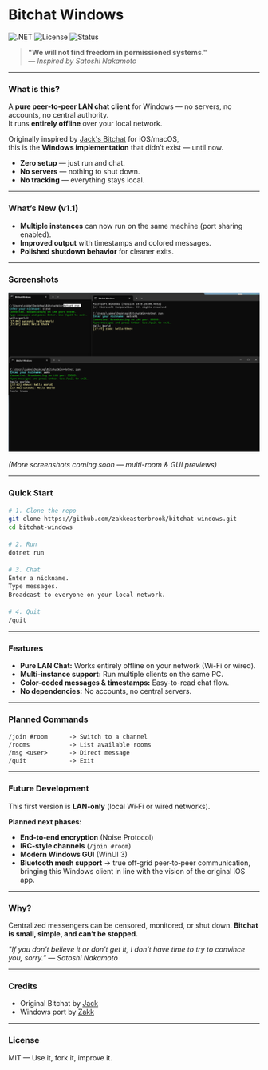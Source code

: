 

# Bitchat Windows

![.NET](https://img.shields.io/badge/.NET-8.0-blueviolet)
![License](https://img.shields.io/badge/License-MIT-green)
![Status](https://img.shields.io/badge/Status-Active-success)

> **"We will not find freedom in permissioned systems."**  
> — *Inspired by Satoshi Nakamoto*

---

### **What is this?**
A **pure peer‑to‑peer LAN chat client** for Windows — no servers, no accounts, no central authority.  
It runs **entirely offline** over your local network.  

Originally inspired by [Jack's Bitchat](https://github.com/permissionlesstech/bitchat) for iOS/macOS,  
this is the **Windows implementation** that didn’t exist — until now.  

- **Zero setup** — just run and chat.  
- **No servers** — nothing to shut down.  
- **No tracking** — everything stays local.  

---

### **What’s New (v1.1)**
- **Multiple instances** can now run on the same machine (port sharing enabled).  
- **Improved output** with timestamps and colored messages.  
- **Polished shutdown behavior** for cleaner exits.  

---

### **Screenshots**
![Bitchat Windows](assets/screenshot.png)

*(More screenshots coming soon — multi-room & GUI previews)*

---

### **Quick Start**
```bash
# 1. Clone the repo
git clone https://github.com/zakkeasterbrook/bitchat-windows.git
cd bitchat-windows

# 2. Run
dotnet run

# 3. Chat
Enter a nickname.
Type messages.
Broadcast to everyone on your local network.

# 4. Quit
/quit
````

---

### **Features**

* **Pure LAN Chat:** Works entirely offline on your network (Wi-Fi or wired).
* **Multi-instance support:** Run multiple clients on the same PC.
* **Color-coded messages & timestamps:** Easy-to-read chat flow.
* **No dependencies:** No accounts, no central servers.

---

### **Planned Commands**

```
/join #room      -> Switch to a channel
/rooms           -> List available rooms
/msg <user>      -> Direct message
/quit            -> Exit
```

---

### **Future Development**

This first version is **LAN‑only** (local Wi‑Fi or wired networks).

**Planned next phases:**

* **End‑to‑end encryption** (Noise Protocol)
* **IRC‑style channels** (`/join #room`)
* **Modern Windows GUI** (WinUI 3)
* **Bluetooth mesh support** → true off‑grid peer‑to‑peer communication, bringing this Windows client in line with the vision of the original iOS app.

---

### **Why?**

Centralized messengers can be censored, monitored, or shut down.
**Bitchat is small, simple, and can’t be stopped.**

*"If you don’t believe it or don’t get it, I don’t have time to try to convince you, sorry."*
— *Satoshi Nakamoto*

---

### **Credits**

* Original Bitchat by [Jack](https://github.com/permissionlesstech)
* Windows port by [Zakk](https://github.com/zakkeasterbrook)

---

### **License**

MIT — Use it, fork it, improve it.

